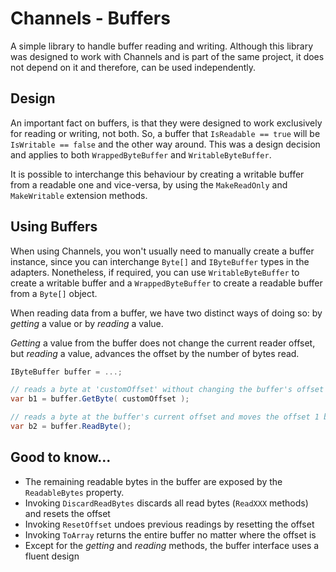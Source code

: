 # Channels - Buffers

A simple library to handle buffer reading and writing. Although this library was designed to work with Channels and is part of the same project, it does not depend on it and therefore, can be used independently.

## Design

An important fact on buffers, is that they were designed to work exclusively for reading or writing, not both. So, a buffer that `IsReadable == true` will be `IsWritable == false` and the other way around. This was a design decision and applies to both `WrappedByteBuffer` and `WritableByteBuffer`.

It is possible to interchange this behaviour by creating a writable buffer from a readable one and vice-versa, by using the `MakeReadOnly` and `MakeWritable` extension methods.

## Using Buffers

When using Channels, you won't usually need to manually create a buffer instance, since you can interchange `Byte[]` and `IByteBuffer` types in the adapters. Nonetheless, if required, you can use `WritableByteBuffer` to create a writable buffer and a `WrappedByteBuffer` to create a readable buffer from a `Byte[]` object.

When reading data from a buffer, we have two distinct ways of doing so: by *getting* a value or by *reading* a value.

*Getting* a value from the buffer does not change the current reader offset, but *reading* a value, advances the offset by the number of bytes read.

```csharp
IByteBuffer buffer = ...;

// reads a byte at 'customOffset' without changing the buffer's offset
var b1 = buffer.GetByte( customOffset );

// reads a byte at the buffer's current offset and moves the offset 1 byte forward
var b2 = buffer.ReadByte();
```

## Good to know...

- The remaining readable bytes in the buffer are exposed by the `ReadableBytes` property.
- Invoking `DiscardReadBytes` discards all read bytes (`ReadXXX` methods) and resets the offset
- Invoking `ResetOffset` undoes previous readings by resetting the offset
- Invoking `ToArray` returns the entire buffer no matter where the offset is
- Except for the *getting* and *reading* methods, the buffer interface uses a fluent design

